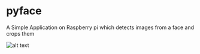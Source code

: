 # pyface
A Simple Application on Raspberry pi which detects images from a face and crops them

![alt text](http://url/to/img.png)
